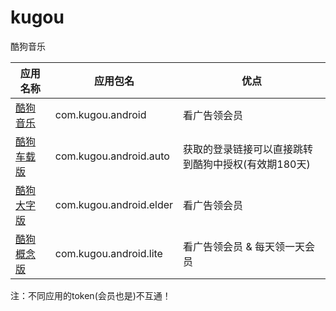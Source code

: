 # kugou
酷狗音乐

| 应用名称 | 应用包名 | 优点 |
| --- | --- | --- |
| [酷狗音乐] | com.kugou.android | 看广告领会员 |
| [酷狗车载版] | com.kugou.android.auto| 获取的登录链接可以直接跳转到酷狗中授权(有效期180天) |
| [酷狗大字版] | com.kugou.android.elder | 看广告领会员 |
| [酷狗概念版] | com.kugou.android.lite | 看广告领会员 & 每天领一天会员 |

[酷狗音乐]: https://github.com/LinghongJiang/kugou/blob/main/com.kugou.android/README.md
[酷狗车载版]: https://github.com/LinghongJiang/kugou/blob/main/com.kugou.android.auto/README.md
[酷狗大字版]: https://github.com/LinghongJiang/kugou/blob/main/com.kugou.android.elder/README.md
[酷狗概念版]: https://github.com/LinghongJiang/kugou/blob/main/com.kugou.anrdoid.lite/README.md

注：不同应用的token(会员也是)不互通！
